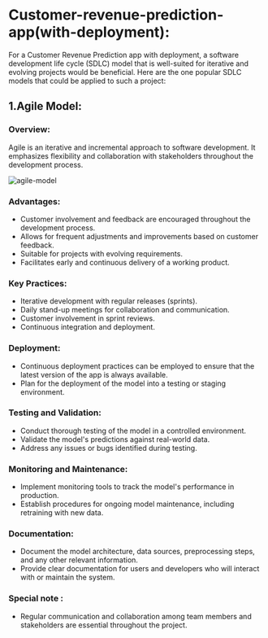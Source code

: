 # Customer-revenue-prediction-app(with-deployment):

For a Customer Revenue Prediction app with deployment, a software development life cycle (SDLC) model that is well-suited for iterative and evolving projects would be beneficial. Here are the one popular SDLC models that could be applied to such a project:

## 1.Agile Model:

### Overview:
Agile is an iterative and incremental approach to software development. It emphasizes flexibility and collaboration with stakeholders throughout the development process.

  ![agile-model](https://github.com/Robin-2023/Customer-revenue-prediction-app-with-deployment-/assets/156986391/e71059ef-b4eb-494b-8399-5f210684b8d6)

### Advantages:
  - Customer involvement and feedback are encouraged throughout the development process.
  - Allows for frequent adjustments and improvements based on customer feedback.
  - Suitable for projects with evolving requirements.
  - Facilitates early and continuous delivery of a working product.
    
### Key Practices:
  - Iterative development with regular releases (sprints).
  - Daily stand-up meetings for collaboration and communication.
  - Customer involvement in sprint reviews.
  - Continuous integration and deployment.
    
 ### Deployment:
  - Continuous deployment practices can be employed to ensure that the latest version of the app is always available.
  - Plan for the deployment of the model into a testing or staging environment.
### Testing and Validation:
  - Conduct thorough testing of the model in a controlled environment.
  - Validate the model's predictions against real-world data.
  - Address any issues or bugs identified during testing.
### Monitoring and Maintenance:

  - Implement monitoring tools to track the model's performance in production.
  - Establish procedures for ongoing model maintenance, including retraining with new data.
### Documentation:

  - Document the model architecture, data sources, preprocessing steps, and any other relevant information.
  - Provide clear documentation for users and developers who will interact with or maintain the system.

### Special note :
  - Regular communication and collaboration among team members and stakeholders are essential throughout the project.

